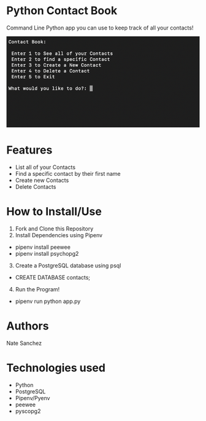 # Python Contact Book

Command Line Python app you can use to keep track of all your contacts!

![app image](app.png)

# Features

* List all of your Contacts
* Find a specific contact by their first name
* Create new Contacts
* Delete Contacts

# How to Install/Use
1. Fork and Clone this Repository
2. Install Dependencies using Pipenv
* pipenv install peewee
* pipenv install psychopg2
3. Create a PostgreSQL database using psql
* CREATE DATABASE contacts;
4. Run the Program!
* pipenv run python app.py

# Authors

Nate Sanchez

# Technologies used

* Python
* PostgreSQL
* Pipenv/Pyenv
* peewee
* pyscopg2



